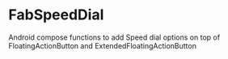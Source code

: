 # FabSpeedDial
Android compose functions to add Speed dial options on top of FloatingActionButton and ExtendedFloatingActionButton
